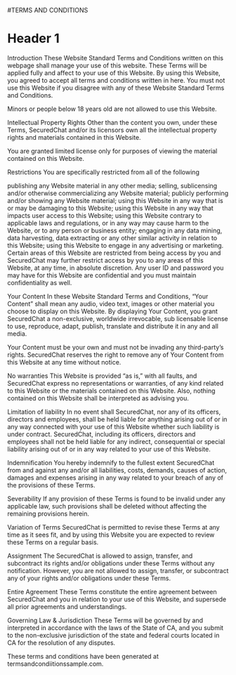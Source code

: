 #TERMS AND CONDITIONS

<h1 id="header-1header-1"><a href="#header-1"></a>Header 1</h1>



Introduction
These Website Standard Terms and Conditions written on this webpage shall manage your use of this website. These Terms will be applied fully and affect to your use of this Website. By using this Website, you agreed to accept all terms and conditions written in here. You must not use this Website if you disagree with any of these Website Standard Terms and Conditions.

Minors or people below 18 years old are not allowed to use this Website.

Intellectual Property Rights
Other than the content you own, under these Terms, SecuredChat and/or its licensors own all the intellectual property rights and materials contained in this Website.

You are granted limited license only for purposes of viewing the material contained on this Website.

Restrictions
You are specifically restricted from all of the following

publishing any Website material in any other media;
selling, sublicensing and/or otherwise commercializing any Website material;
publicly performing and/or showing any Website material;
using this Website in any way that is or may be damaging to this Website;
using this Website in any way that impacts user access to this Website;
using this Website contrary to applicable laws and regulations, or in any way may cause harm to the Website, or to any person or business entity;
engaging in any data mining, data harvesting, data extracting or any other similar activity in relation to this Website;
using this Website to engage in any advertising or marketing.
Certain areas of this Website are restricted from being access by you and SecuredChat may further restrict access by you to any areas of this Website, at any time, in absolute discretion. Any user ID and password you may have for this Website are confidential and you must maintain confidentiality as well.

Your Content
In these Website Standard Terms and Conditions, “Your Content” shall mean any audio, video text, images or other material you choose to display on this Website. By displaying Your Content, you grant SecuredChat a non-exclusive, worldwide irrevocable, sub licensable license to use, reproduce, adapt, publish, translate and distribute it in any and all media.

Your Content must be your own and must not be invading any third-party’s rights. SecuredChat reserves the right to remove any of Your Content from this Website at any time without notice.

No warranties
This Website is provided “as is,” with all faults, and SecuredChat express no representations or warranties, of any kind related to this Website or the materials contained on this Website. Also, nothing contained on this Website shall be interpreted as advising you.

Limitation of liability
In no event shall SecuredChat, nor any of its officers, directors and employees, shall be held liable for anything arising out of or in any way connected with your use of this Website whether such liability is under contract.  SecuredChat, including its officers, directors and employees shall not be held liable for any indirect, consequential or special liability arising out of or in any way related to your use of this Website.

Indemnification
You hereby indemnify to the fullest extent SecuredChat from and against any and/or all liabilities, costs, demands, causes of action, damages and expenses arising in any way related to your breach of any of the provisions of these Terms.

Severability
If any provision of these Terms is found to be invalid under any applicable law, such provisions shall be deleted without affecting the remaining provisions herein.

Variation of Terms
SecuredChat is permitted to revise these Terms at any time as it sees fit, and by using this Website you are expected to review these Terms on a regular basis.

Assignment
The SecuredChat is allowed to assign, transfer, and subcontract its rights and/or obligations under these Terms without any notification. However, you are not allowed to assign, transfer, or subcontract any of your rights and/or obligations under these Terms.

Entire Agreement
These Terms constitute the entire agreement between SecuredChat and you in relation to your use of this Website, and supersede all prior agreements and understandings.

Governing Law & Jurisdiction
These Terms will be governed by and interpreted in accordance with the laws of the State of CA, and you submit to the non-exclusive jurisdiction of the state and federal courts located in CA for the resolution of any disputes.

These terms and conditions have been generated at termsandcondiitionssample.com.

